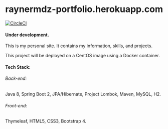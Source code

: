 # raynermdz-portfolio.herokuapp.com

[![CircleCI](https://circleci.com/gh/RaynerMDZ/Portfolio.svg?style=svg&circle-token=5bf425629230c896eadd85be32901cd2fe487304)](https://circleci.com/gh/RaynerMDZ/Portfolio)

#### Under development.

This is my personal site. It contains my information, skills, and projects.

This project will be deployed on a CentOS image using a Docker container.

#### Tech Stack:
###### Back-end:
Java 8, Spring Boot 2, JPA/Hibernate, Project Lombok, Maven, MySQL, H2.
###### Front-end:
Thymeleaf, HTML5, CSS3, Bootstrap 4.



